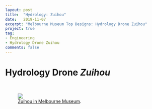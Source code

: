 ```yaml
---
layout: post
title:  "Hydrology: Zuihou"
date:   2019-11-07
excerpt: "Melbourne Museum Top Designs: Hydrology Drone Zuihou"
project: true
tag:
- Engineering
- Hydrology Drone Zuihou
comments: false
---
```


# Hydrology Drone *Zuihou*



<br>

<figure>
	<a href="{{ "/assets/img/firefox_NmmxNY1d9A.jpg" | absolute_url }}"><img src="{{ "/assets/img/firefox_NmmxNY1d9A.jpg" | absolute_url }}"></a>
	<figcaption><a href="{{ "/assets/img/firefox_NmmxNY1d9A.jpg" | absolute_url }}" title="Zuihou in Melbourne Museum">Zuihou in Melbourne Museum</a>.</figcaption>
</figure>

<br>